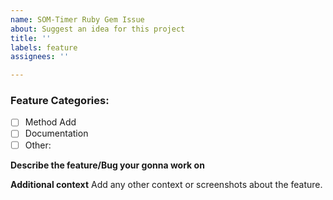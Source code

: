 ```yaml
---
name: SOM-Timer Ruby Gem Issue
about: Suggest an idea for this project
title: ''
labels: feature
assignees: ''

---
```


### Feature Categories:

- [ ] Method Add
- [ ] Documentation
- [ ] Other:

**Describe the feature/Bug your gonna work on**


**Additional context**
Add any other context or screenshots about the feature.
